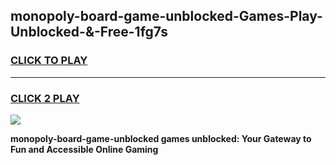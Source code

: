 
## monopoly-board-game-unblocked-Games-Play-Unblocked-&-Free-1fg7s
<h3>
<a href="https://premium76.site?title=monopoly-board-game-unblocked&ref=24A">CLICK TO PLAY</a></h3>
<hr>

<h3>
<a href="https://premium76.site?title=monopoly-board-game-unblocked&ref=24A">CLICK 2 PLAY</a>
  
</h3>

<a href="https://premium76.site?title=monopoly-board-game-unblocked&ref=24A"><img src="https://clearcache.store/games.png"></a>


**monopoly-board-game-unblocked games unblocked: Your Gateway to Fun and Accessible Online Gaming**

